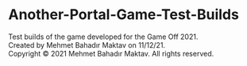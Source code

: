 # Another-Portal-Game-Test-Builds
Test builds of the game developed for the Game Off 2021. <br />
Created by Mehmet Bahadır Maktav on 11/12/21. <br />
Copyright © 2021 Mehmet Bahadır Maktav. All rights reserved.
